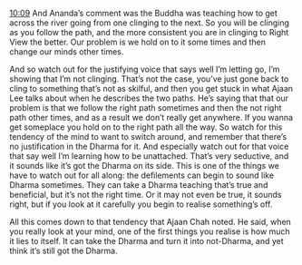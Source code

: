 [10:09](https://youtu.be/6ruAYrTmcOs?t=609) And Ananda’s comment was the Buddha was teaching how to get across the river going from one clinging to the next. So you will be clinging as you follow the path, and the more consistent you are in clinging to Right View the better.
Our problem is we hold on to it some times and then change our minds other times.

And so watch out for the justifying voice that says well I’m letting go, I’m showing that I’m not clinging. That’s not the case, you’ve just gone back to cling to something that’s not as skilful, and then you get stuck in what Ajaan Lee talks about when he describes the two paths. He’s saying that that our problem is that we follow the right path sometimes and then the not right path other times, and as a result we don’t really get anywhere.
If you wanna get someplace you hold on to the right path all the way. So watch for this tendency of the mind to want to switch around, and remember that there’s no justification in the Dharma for it. And especially watch out for that voice that say well I’m learning how to be unattached. That’s very seductive, and it sounds like it’s got the Dharma on its side. This is one of the things we have to watch out for all along: the defilements can begin to sound like Dharma sometimes. They can take a Dharma teaching that’s true and beneficial, but it’s not the right time. Or it may not even be true, it sounds right, but if you look at it carefully you begin to realise something’s off.

All this comes down to that tendency that Ajaan Chah noted. He said, when you really look at your mind, one of the first things you realise is how much it lies to itself. It can take the Dharma and turn it into not-Dharma, and yet think it’s still got the Dharma.